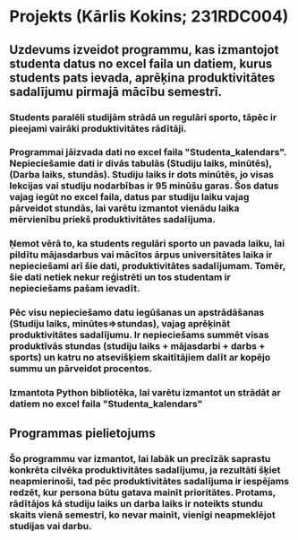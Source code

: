 # Projekts (Kārlis Kokins; 231RDC004)
## Uzdevums izveidot programmu, kas izmantojot studenta datus no excel faila un datiem, kurus students pats ievada, aprēķina produktivitātes sadalījumu pirmajā mācību semestrī.

### Students paralēli studijām strādā un regulāri sporto, tāpēc ir pieejami vairāki produktivitātes rādītāji.
### Programmai jāizvada dati no excel faila "Studenta_kalendars". Nepieciešamie dati ir divās tabulās (Studiju laiks, minūtēs), (Darba laiks, stundās). Studiju laiks ir dots minūtēs, jo visas lekcijas vai studiju nodarbības ir 95 minūšu garas. Šos datus vajag iegūt no excel faila, datus par studiju laiku vajag pārveidot stundās, lai varētu izmantot vienādu laika mērvienību priekš produktivitātes sadalījuma.
### Ņemot vērā to, ka students regulāri sporto un pavada laiku, lai pildītu mājasdarbus vai mācītos ārpus universitātes laika ir nepieciešami arī šie dati, produktivitātes sadalījumam. Tomēr, šie dati netiek nekur reģistrēti un tos studentam ir nepieciešams pašam ievadīt.
### Pēc visu nepieciešamo datu iegūšanas un apstrādāšanas (Studiju laiks, minūtes=>stundas), vajag aprēķināt produktivitātes sadalījumu. Ir nepieciešams summēt visas produktīvās stundas (studiju laiks + mājasdarbi + darbs + sports) un katru no atsevišķiem skaitītājiem dalīt ar kopējo summu un pārveidot procentos.

### Izmantota Python bibliotēka, lai varētu izmantot un strādāt ar datiem no excel faila "Studenta_kalendars"
## Programmas pielietojums
### Šo programmu var izmantot, lai labāk un precīzāk saprastu konkrēta cilvēka produktivitātes sadalījumu, ja rezultāti šķiet neapmierinoši, tad pēc produktivitātes sadalījuma ir iespējams redzēt, kur persona būtu gatava mainīt prioritātes. Protams, rādītājos kā studiju laiks un darba laiks ir noteikts stundu skaits vienā semestrī, ko nevar mainīt, vienīgi neapmeklējot studijas vai darbu.
